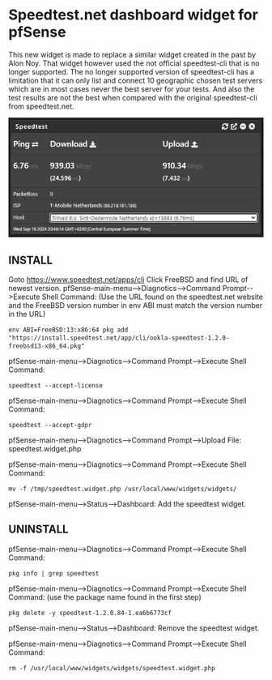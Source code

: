 # Speedtest.net dashboard widget for pfSense

This new widget is made to replace a similar widget created in the past by Alon Noy. That widget however used the not official speedtest-cli that is no longer supported. The no longer supported version of speedtest-cli has a limitation that it can only list and connect 10 geographic chosen test servers which are in most cases never the best server for your tests. And also the test results are not the best when compared with the original speedtest-cli from speedtest.net.

![Screenshot](https://github.com/LeonStraathof/pfsense-speedtest-widget/blob/main/Widget-screenshot.png?raw=true)

## INSTALL

Goto https://www.speedtest.net/apps/cli
Click FreeBSD and find URL of newest version.
pfSense-main-menu-->Diagnotics-->Command Prompt-->Execute Shell Command:
(Use the URL found on the speedtest.net website and the FreeBSD version number in env ABI must match the version number in the URL)
```	
env ABI=FreeBSD:13:x86:64 pkg add "https://install.speedtest.net/app/cli/ookla-speedtest-1.2.0-freebsd13-x86_64.pkg"
```
pfSense-main-menu-->Diagnotics-->Command Prompt-->Execute Shell Command:
```
speedtest --accept-license
```
pfSense-main-menu-->Diagnotics-->Command Prompt-->Execute Shell Command:
```
speedtest --accept-gdpr
```
pfSense-main-menu-->Diagnotics-->Command Prompt-->Upload File:
speedtest.widget.php

pfSense-main-menu-->Diagnotics-->Command Prompt-->Execute Shell Command:
```
mv -f /tmp/speedtest.widget.php /usr/local/www/widgets/widgets/
```
pfSense-main-menu-->Status-->Dashboard:
Add the speedtest widget.
	
## UNINSTALL

pfSense-main-menu-->Diagnotics-->Command Prompt-->Execute Shell Command:
```
pkg info | grep speedtest
```
pfSense-main-menu-->Diagnotics-->Command Prompt-->Execute Shell Command:
(use the package name found in the first step)	
```
pkg delete -y speedtest-1.2.0.84-1.ea6b6773cf
```
pfSense-main-menu-->Status-->Dashboard:
Remove the speedtest widget.

pfSense-main-menu-->Diagnotics-->Command Prompt-->Execute Shell Command:
```
rm -f /usr/local/www/widgets/widgets/speedtest.widget.php
```
